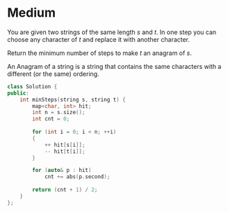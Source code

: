 # Medium

You are given two strings of the same length $s$ and $t$. In one step you can choose any character of $t$ and replace it with another character.

Return the minimum number of steps to make $t$ an anagram of $s$.

An Anagram of a string is a string that contains the same characters with a different (or the same) ordering.

```cpp
class Solution {
public:
    int minSteps(string s, string t) {
        map<char, int> hit;
        int n = s.size();
        int cnt = 0;
        
        for (int i = 0; i < n; ++i)
        {
            ++ hit[s[i]];
            -- hit[t[i]];
        }

        for (auto& p : hit)
            cnt += abs(p.second);
        
        return (cnt + 1) / 2;
    }
};
```
